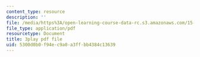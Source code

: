 ```yaml
---
content_type: resource
description: ''
file: /media/https%3A/open-learning-course-data-rc.s3.amazonaws.com/15-071-the-analytics-edge-spring-2017/5300d0b0f94ec9a0a3ffbb4384c13639_xeszYyi9ooM.pdf
file_type: application/pdf
resourcetype: Document
title: 3play pdf file
uid: 5300d0b0-f94e-c9a0-a3ff-bb4384c13639
---
```

